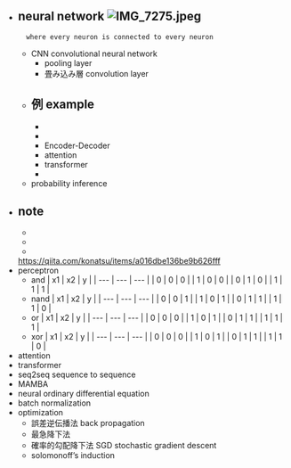 - neural network
    ![IMG_7275.jpeg](IMG_7275.jpeg)
    - 
        where every neuron is connected to every neuron
    - CNN convolutional neural network
        - pooling layer
        - 畳み込み層 convolution layer
    - 例 example
        - 
        - 
        - 
        - Encoder-Decoder
        - attention
        - transformer
        - 
    - probability inference
- note
    - 
    - 
    - 
    - 
    https://qiita.com/konatsu/items/a016dbe136be9b626fff
- perceptron
    - and
        | x1 | x2 | y |
        | --- | --- | --- |
        | 0 | 0 | 0 |
        | 1 | 0 | 0 |
        | 0 | 1 | 0 |
        | 1 | 1 | 1 |
    - nand
        | x1 | x2 | y |
        | --- | --- | --- |
        | 0 | 0 | 1 |
        | 1 | 0 | 1 |
        | 0 | 1 | 1 |
        | 1 | 1 | 0 |
    - or
        | x1 | x2 | y |
        | --- | --- | --- |
        | 0 | 0 | 0 |
        | 1 | 0 | 1 |
        | 0 | 1 | 1 |
        | 1 | 1 | 1 |
    - xor
        | x1 | x2 | y |
        | --- | --- | --- |
        | 0 | 0 | 0 |
        | 1 | 0 | 1 |
        | 0 | 1 | 1 |
        | 1 | 1 | 0 |
- attention
- transformer
- seq2seq sequence to sequence
- MAMBA
- neural ordinary differential equation
- batch normalization
- optimization
    - 誤差逆伝播法 back propagation
    - 最急降下法
    - 確率的勾配降下法 SGD stochastic gradient descent
    - solomonoff’s induction